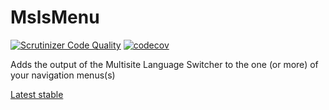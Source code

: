 MslsMenu
========

[![Scrutinizer Code Quality](https://scrutinizer-ci.com/g/lloc/MslsMenu/badges/quality-score.png?b=master)](https://scrutinizer-ci.com/g/lloc/MslsMenu/?branch=master)
[![codecov](https://codecov.io/gh/lloc/MslsMenu/graph/badge.svg?token=902NM9H2BW)](https://codecov.io/gh/lloc/MslsMenu)

Adds the output of the Multisite Language Switcher to the one (or more) of your navigation menus(s)

[Latest stable](https://wordpress.org/plugins/mslsmenu/) 
